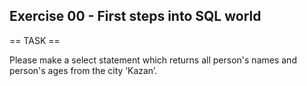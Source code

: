## Exercise 00 - First steps into SQL world

== TASK ==

Please make a select statement which returns all person's names and person's ages from the city ‘Kazan’.